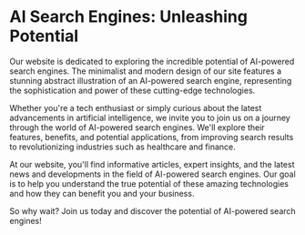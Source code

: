 <!--font:Montserrat-->

# AI Search Engines: Unleashing Potential

Our website is dedicated to exploring the incredible potential of AI-powered search engines. The minimalist and modern design of our site features a stunning abstract illustration of an AI-powered search engine, representing the sophistication and power of these cutting-edge technologies.

Whether you're a tech enthusiast or simply curious about the latest advancements in artificial intelligence, we invite you to join us on a journey through the world of AI-powered search engines. We'll explore their features, benefits, and potential applications, from improving search results to revolutionizing industries such as healthcare and finance.

At our website, you'll find informative articles, expert insights, and the latest news and developments in the field of AI-powered search engines. Our goal is to help you understand the true potential of these amazing technologies and how they can benefit you and your business.

So why wait? Join us today and discover the potential of AI-powered search engines!

<!--

Write me markdown content of website with wallpaper:

"A wallpaper featuring an abstract illustration of an AI-powered search engine, with a minimalist and modern design."

The header of the page should not be copy of the text but rather a real content of the website which is using this wallpaper.


---


# AI-Powered Search Engine Wallpaper

Welcome to our website featuring a stunning wallpaper of an abstract illustration of an AI-powered search engine. The minimalist and modern design of this wallpaper is sure to add a touch of sophistication to any device.

Whether you're a tech enthusiast or simply appreciate beautiful design, this wallpaper is perfect for you. It's a great way to showcase your love for technology and innovation while adding a touch of style to your desktop or mobile device.

So why wait? Download this amazing wallpaper today and enjoy the beauty of an AI-powered search engine right on your screen!


---


Heading should not include word "wallpaper". The website should not be about the wallpaper itself, wallpaper is just a related background, rewrite whole content.


---


# Discover the Power of AI-Powered Search Engines

Our website is dedicated to exploring the incredible capabilities of AI-powered search engines. To showcase this, we've chosen a stunning abstract illustration of an AI-powered search engine as our background. The minimalist and modern design perfectly represents the power and sophistication of these cutting-edge technologies.

Whether you're a tech enthusiast or simply curious about the latest advancements in artificial intelligence, our website is the perfect place for you. We'll take you on a journey through the world of AI-powered search engines, exploring their features, benefits, and potential applications.

From improving search results to revolutionizing industries such as healthcare and finance, the possibilities of AI-powered search engines are endless. So join us on this exciting journey and discover the true power of these incredible technologies.


---


Heading is too long, rewrite whole content.


---


# Exploring the Power of AI-Powered Search Engines

Our website is dedicated to exploring the incredible capabilities of AI-powered search engines. The minimalist and modern design of our site features a stunning abstract illustration of an AI-powered search engine, showcasing the power and sophistication of these cutting-edge technologies.

Whether you're a tech enthusiast or simply curious about the latest advancements in artificial intelligence, we invite you to join us on a journey through the world of AI-powered search engines. We'll explore their features, benefits, and potential applications, from improving search results to revolutionizing industries such as healthcare and finance.

At our website, you'll find informative articles, expert insights, and the latest news and developments in the field of AI-powered search engines. Our goal is to help you understand the true potential of these amazing technologies and how they can benefit you and your business.

So why wait? Join us today and discover the power of AI-powered search engines!


---


Heading is too long, rewrite whole content.


---


# Discovering the Potential of AI-Powered Search Engines

Our website is dedicated to exploring the incredible potential of AI-powered search engines. The minimalist and modern design of our site features a stunning abstract illustration of an AI-powered search engine, representing the sophistication and power of these cutting-edge technologies.

Whether you're a tech enthusiast or simply curious about the latest advancements in artificial intelligence, we invite you to join us on a journey through the world of AI-powered search engines. We'll explore their features, benefits, and potential applications, from improving search results to revolutionizing industries such as healthcare and finance.

At our website, you'll find informative articles, expert insights, and the latest news and developments in the field of AI-powered search engines. Our goal is to help you understand the true potential of these amazing technologies and how they can benefit you and your business.

So why wait? Join us today and discover the potential of AI-powered search engines!


---


Write me a Google font which is best fitting for the website.

Pick from the list:
- Lobster
- IBM Plex Sans
- Montserrat
- Roboto
- Great Vibes
- Futura
- Playfair Display
- Poppins
- Open Sans
- Lato
- Dancing Script
- Raleway
- Barlow Condensed
- Inter
- Alegreya
- Exo 2
- Orbitron


Write just the font name nothing else.


---


Montserrat

-->
